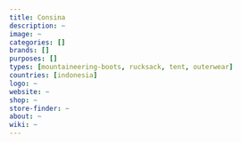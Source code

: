 ```yaml
---
title: Consina
description: ~
image: ~
categories: []
brands: []
purposes: []
types: [mountaineering-boots, rucksack, tent, outerwear]
countries: [indonesia]
logo: ~
website: ~
shop: ~
store-finder: ~
about: ~
wiki: ~
---
```

